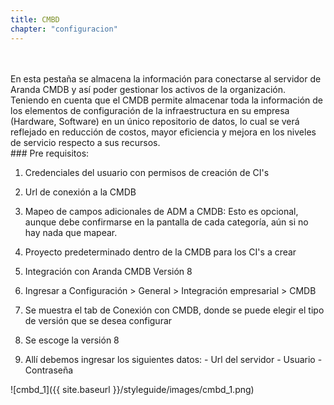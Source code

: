 ```yaml
---
title: CMBD
chapter: "configuracion"
---
```

<br>
<br>
En esta pestaña se almacena la información para conectarse al servidor de Aranda CMDB y así poder gestionar los activos de la organización. Teniendo en cuenta que el CMDB permite almacenar toda la información de los elementos de configuración de la infraestructura en su empresa (Hardware, Software) en un único repositorio de datos, lo cual se verá reflejado en reducción de costos, mayor eficiencia y mejora en los niveles de servicio respecto a sus recursos.
<br>
### Pre requisitos:

1. Credenciales del usuario con permisos de creación de CI's

2. Url de conexión a la CMDB

3. Mapeo de campos adicionales de ADM a CMDB: Esto es opcional, aunque debe confirmarse en la pantalla de cada categoría, aún si no hay nada que mapear.

4. Proyecto predeterminado dentro de la CMDB para los CI's a crear

5. Integración con Aranda CMDB Versión 8

6. Ingresar a Configuración > General > Integración empresarial > CMDB

7. Se muestra el tab de Conexión con CMDB, donde se puede elegir el tipo de versión que se desea configurar

8. Se escoge la versión 8

9. Allí debemos ingresar los siguientes datos: - Url del servidor - Usuario - Contraseña


![cmbd_1]({{ site.baseurl }}/styleguide/images/cmbd_1.png)
